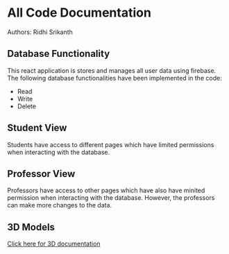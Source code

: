 # All Code Documentation

Authors: Ridhi Srikanth

## Database Functionality

This react application is stores and manages all user data using firebase. The following database functionalities have been implemented in the code: 

- Read
- Write
- Delete

## Student View

Students have access to different pages which have limited permissions when interacting with the database. 

## Professor View 

Professors have access to other pages which have also have minited permission when interacting with the database. However, the professors can make more changes to the data.

## 3D Models

[Click here for 3D documentation](./3D.md)

